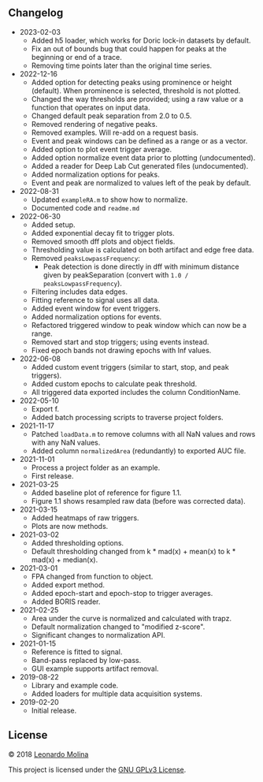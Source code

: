 ## Changelog
* 2023-02-03
	- Added h5 loader, which works for Doric lock-in datasets by default.
	- Fix an out of bounds bug that could happen for peaks at the beginning or end of a trace.
	- Removing time points later than the original time series.
* 2022-12-16
	- Added option for detecting peaks using prominence or height (default). When prominence is selected, threshold is not plotted.
	- Changed the way thresholds are provided; using a raw value or a function that operates on input data.
	- Changed default peak separation from 2.0 to 0.5.
	- Removed rendering of negative peaks.
	- Removed examples. Will re-add on a request basis.
	- Event and peak windows can be defined as a range or as a vector.
	- Added option to plot event trigger average.
	- Added option normalize event data prior to plotting (undocumented).
	- Added a reader for Deep Lab Cut generated files (undocumented).
	- Added normalization options for peaks.
	- Event and peak are normalized to values left of the peak by default.
* 2022-08-31
	- Updated `exampleRA.m` to show how to normalize.
	- Documented code and `readme.md`
* 2022-06-30
	- Added setup.
	- Added exponential decay fit to trigger plots.
	- Removed smooth dff plots and object fields.
	- Thresholding value is calculated on both artifact and edge free data.
	- Removed `peaksLowpassFrequency`:
		- Peak detection is done directly in dff with minimum distance given by peakSeparation (convert with `1.0 / peaksLowpassFrequency`).
	- Filtering includes data edges.
	- Fitting reference to signal uses all data.
	- Added event window for event triggers.
	- Added normalization options for events.
	- Refactored triggered window to peak window which can now be a range.
	- Removed start and stop triggers; using events instead.
	- Fixed epoch bands not drawing epochs with Inf values.
* 2022-06-08
	- Added custom event triggers (similar to start, stop, and peak triggers).
	- Added custom epochs to calculate peak threshold.
	- All triggered data exported includes the column ConditionName.
* 2022-05-10
	- Export f.
	- Added batch processing scripts to traverse project folders.
* 2021-11-17
    - Patched `loadData.m` to remove columns with all NaN values and rows with any NaN values.
	- Added column `normalizedArea` (redundantly) to exported AUC file.
* 2021-11-01
	- Process a project folder as an example.
	- First release.
* 2021-03-25
	- Added baseline plot of reference for figure 1.1.
	- Figure 1.1 shows resampled raw data (before was corrected data).
* 2021-03-15
	- Added heatmaps of raw triggers.
	- Plots are now methods.
* 2021-03-02
	- Added thresholding options.
	- Default thresholding changed from k * mad(x) + mean(x) to k * mad(x) + median(x).
* 2021-03-01
	- FPA changed from function to object.
	- Added export method.
	- Added epoch-start and epoch-stop to trigger averages.
	- Added BORIS reader.
* 2021-02-25
	- Area under the curve is normalized and calculated with trapz.
	- Default normalization changed to "modified z-score".
	- Significant changes to normalization API.
* 2021-01-15
	- Reference is fitted to signal.
	- Band-pass replaced by low-pass.
	- GUI example supports artifact removal.
* 2019-08-22
	- Library and example code.
	- Added loaders for multiple data acquisition systems.
* 2019-02-20
	- Initial release.

## License
© 2018 [Leonardo Molina][Leonardo Molina]

This project is licensed under the [GNU GPLv3 License][LICENSE.md].

[Leonardo Molina]: https://github.com/leomol
[LICENSE.md]: LICENSE.md